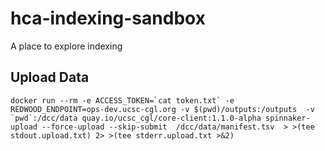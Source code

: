 # hca-indexing-sandbox

A place to explore indexing

## Upload Data

    docker run --rm -e ACCESS_TOKEN=`cat token.txt` -e REDWOOD_ENDPOINT=ops-dev.ucsc-cgl.org -v $(pwd)/outputs:/outputs  -v `pwd`:/dcc/data quay.io/ucsc_cgl/core-client:1.1.0-alpha spinnaker-upload --force-upload --skip-submit  /dcc/data/manifest.tsv  > >(tee stdout.upload.txt) 2> >(tee stderr.upload.txt >&2)
